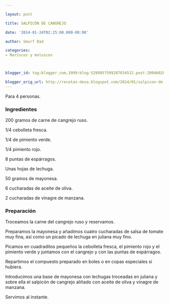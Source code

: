 ```yaml
---

layout: post

title: SALPICÓN DE CANGREJO

date: '2014-01-24T02:25:00.000-08:00'

author: Smurf Dad

categories:
- Mariscos y moluscos



blogger_id: tag:blogger.com,1999:blog-5299957599287034512.post-2094602054393764135

blogger_orig_url: http://recetas-desa.blogspot.com/2014/01/salpicon-de-cangrejo.html
---
```


Para 4 personas.

<h3>Ingredientes</h3>

200 gramos de carne de cangrejo ruso.

1/4 cebolleta fresca.

1/4 de pimiento verde.

1/4 pimiento rojo.

8 puntas de espárragos.

Unas hojas de lechuga.

50 gramos de mayonesa.

6 cucharadas de aceite de oliva.

2 cucharadas de vinagre de manzana.

<h3>Preparación</h3>

Troceamos la carne del cangrejo ruso y reservamos.

Preparamos la mayonesa y añadimos cuatro cucharadas de salsa de tomate muy fina, así como un picado de lechuga en juliana muy fino.

Picamos en cuadraditos pequeños la cebolleta fresca, el pimiento rojo y el pimiento verde y juntamos con el cangrejo y con las puntas de espárragos.

Repartimos el compuesto preparado en boles o en copas especiales si hubiera.

Introducimos una base de mayonesa con lechugas troceadas en juliana y sobre ella el salpicón de cangrejo aliñado con aceite de oliva y vinagre de manzana.

Servimos al instante.